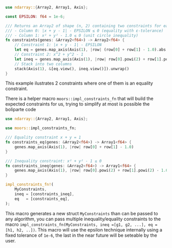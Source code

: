 
```rust
use ndarray::{Array2, Array1, Axis};

const EPSILON: f64 = 1e-6;

/// Returns an Array2 of shape (n, 2) containing two constraints for each row [x, y]:
/// - Column 0: |x + y - 1| - EPSILON ≤ 0 (equality with ε-tolerance)
/// - Column 1: x² + y² - 1.0 ≤ 0 (unit circle inequality)
fn constraints(genes: &Array2<f64>) -> Array2<f64> {
    // Constraint 1: |x + y - 1| - EPSILON
    let eq = genes.map_axis(Axis(1), |row| (row[0] + row[1] - 1.0).abs() - EPSILON);
    // Constraint 2: x^2 + y^2 - 1
    let ineq = genes.map_axis(Axis(1), |row| row[0].powi(2) + row[1].powi(2) - 1.0);
    // Stack into two columns
    stack(Axis(1), &[eq.view(), ineq.view()]).unwrap()
}
```

This example ilustrates 2 constraints where one of them is an equality constraint.

There is a helper macro `moors::impl_constraints_fn` that will build the expected constraints for us, trying to simplify at most is  possible the boliparte code


```rust
use ndarray::{Array2, Array1, Axis};

use moors::impl_constraints_fn;

/// Equality constraint x + y = 1
fn constraints_eq(genes: &Array2<f64>) -> Array1<f64> {
    genes.map_axis(Axis(1), |row| row[0] + row[1] - 1.0)
}

/// Inequality constraint: x² + y² - 1 ≤ 0
fn constraints_ineq(genes: &Array2<f64>) -> Array1<f64> {
    genes.map_axis(Axis(1), |row| row[0].powi(2) + row[1].powi(2) - 1.0)
}

impl_constraints_fn!(
    MyConstraints,
    ineq = [constraints_ineq],
    eq   = [constraints_eq],
);

```

This macro generates a new struct `MyConstraints` than can be passed to any algorithm, you can pass multiple inequality/equality constraints to the macro `impl_constraints_fn(MyConstraints, ineq =[g1, g2, ...], eq = [h1, h2, ..])`. This macro will use the epsilon technique internally using a fixed tolerance of `1e-6`, the last in the near future will be seteable by the user.
